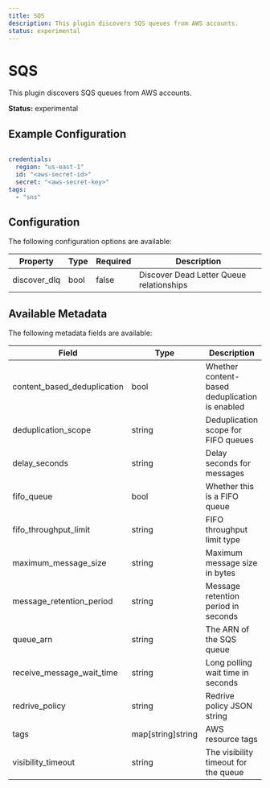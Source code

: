 ```yaml
---
title: SQS
description: This plugin discovers SQS queues from AWS accounts.
status: experimental
---
```


# SQS

This plugin discovers SQS queues from AWS accounts.

**Status:** experimental

## Example Configuration

```yaml

credentials:
  region: "us-east-1" 
  id: "<aws-secret-id>"
  secret: "<aws-secret-key>"
tags:
  - "sns"

```

## Configuration
The following configuration options are available:

| Property | Type | Required | Description |
|----------|------|----------|-------------|
| discover_dlq | bool | false | Discover Dead Letter Queue relationships |

## Available Metadata

The following metadata fields are available:

| Field | Type | Description |
|-------|------|-------------|
| content_based_deduplication | bool | Whether content-based deduplication is enabled |
| deduplication_scope | string | Deduplication scope for FIFO queues |
| delay_seconds | string | Delay seconds for messages |
| fifo_queue | bool | Whether this is a FIFO queue |
| fifo_throughput_limit | string | FIFO throughput limit type |
| maximum_message_size | string | Maximum message size in bytes |
| message_retention_period | string | Message retention period in seconds |
| queue_arn | string | The ARN of the SQS queue |
| receive_message_wait_time | string | Long polling wait time in seconds |
| redrive_policy | string | Redrive policy JSON string |
| tags | map[string]string | AWS resource tags |
| visibility_timeout | string | The visibility timeout for the queue |